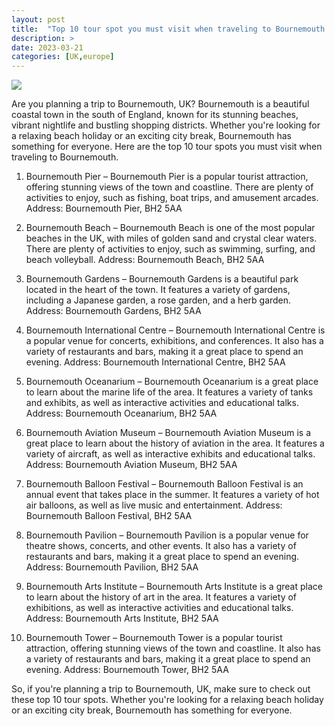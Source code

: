 ```yaml
---
layout: post
title:  "Top 10 tour spot you must visit when traveling to Bournemouth of UK"
description: >
date: 2023-03-21
categories: [UK,europe]
---
```

<img src="https://source.unsplash.com/1600x900/?bournemouth,uk">

Are you planning a trip to Bournemouth, UK? Bournemouth is a beautiful coastal town in the south of England, known for its stunning beaches, vibrant nightlife and bustling shopping districts. Whether you're looking for a relaxing beach holiday or an exciting city break, Bournemouth has something for everyone. Here are the top 10 tour spots you must visit when traveling to Bournemouth.

1. Bournemouth Pier – Bournemouth Pier is a popular tourist attraction, offering stunning views of the town and coastline. There are plenty of activities to enjoy, such as fishing, boat trips, and amusement arcades. Address: Bournemouth Pier, BH2 5AA

2. Bournemouth Beach – Bournemouth Beach is one of the most popular beaches in the UK, with miles of golden sand and crystal clear waters. There are plenty of activities to enjoy, such as swimming, surfing, and beach volleyball. Address: Bournemouth Beach, BH2 5AA

3. Bournemouth Gardens – Bournemouth Gardens is a beautiful park located in the heart of the town. It features a variety of gardens, including a Japanese garden, a rose garden, and a herb garden. Address: Bournemouth Gardens, BH2 5AA

4. Bournemouth International Centre – Bournemouth International Centre is a popular venue for concerts, exhibitions, and conferences. It also has a variety of restaurants and bars, making it a great place to spend an evening. Address: Bournemouth International Centre, BH2 5AA

5. Bournemouth Oceanarium – Bournemouth Oceanarium is a great place to learn about the marine life of the area. It features a variety of tanks and exhibits, as well as interactive activities and educational talks. Address: Bournemouth Oceanarium, BH2 5AA

6. Bournemouth Aviation Museum – Bournemouth Aviation Museum is a great place to learn about the history of aviation in the area. It features a variety of aircraft, as well as interactive exhibits and educational talks. Address: Bournemouth Aviation Museum, BH2 5AA

7. Bournemouth Balloon Festival – Bournemouth Balloon Festival is an annual event that takes place in the summer. It features a variety of hot air balloons, as well as live music and entertainment. Address: Bournemouth Balloon Festival, BH2 5AA

8. Bournemouth Pavilion – Bournemouth Pavilion is a popular venue for theatre shows, concerts, and other events. It also has a variety of restaurants and bars, making it a great place to spend an evening. Address: Bournemouth Pavilion, BH2 5AA

9. Bournemouth Arts Institute – Bournemouth Arts Institute is a great place to learn about the history of art in the area. It features a variety of exhibitions, as well as interactive activities and educational talks. Address: Bournemouth Arts Institute, BH2 5AA

10. Bournemouth Tower – Bournemouth Tower is a popular tourist attraction, offering stunning views of the town and coastline. It also has a variety of restaurants and bars, making it a great place to spend an evening. Address: Bournemouth Tower, BH2 5AA

So, if you're planning a trip to Bournemouth, UK, make sure to check out these top 10 tour spots. Whether you're looking for a relaxing beach holiday or an exciting city break, Bournemouth has something for everyone.